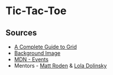 # Tic-Tac-Toe




## Sources
* [A Complete Guide to Grid](https://css-tricks.com/snippets/css/complete-guide-grid/#aa-grid-properties)
* [Background Image](https://static.vecteezy.com/system/resources/previews/000/364/769/large_2x/retro-background-vector.jpg)
* [MDN - Events](https://developer.mozilla.org/en-US/docs/Web/API/Event)
* Mentors - [Matt Roden](https://www.linkedin.com/in/matt-roden-35bb3413b/) & [Lola Dolinsky](https://www.linkedin.com/in/lola-dolinsky/)
